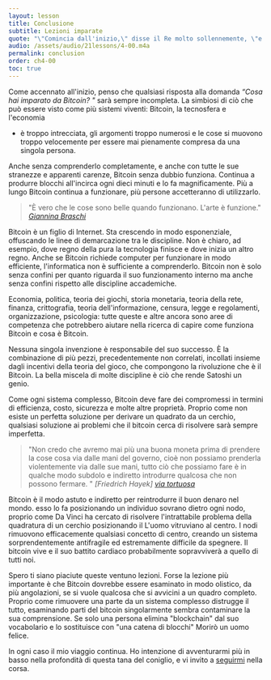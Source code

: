```yaml
---
layout: lesson
title: Conclusione
subtitle: Lezioni imparate
quote: "\"Comincia dall'inizio,\" disse il Re molto sollennemente, \"e vai avoanti fino alla fine: Poi fermati.\""
audio: /assets/audio/21lessons/4-00.m4a
permalink: conclusion
order: ch4-00
toc: true
---
```


Come accennato all'inizio, penso che qualsiasi risposta alla domanda *“Cosa
hai imparato da Bitcoin? "* sarà sempre incompleta. La simbiosi di
ciò che può essere visto come più sistemi viventi: Bitcoin, la tecnosfera e l'economia 
- è troppo intrecciata, gli argomenti troppo numerosi e le cose si muovono
troppo velocemente per essere mai pienamente compresa da una singola persona.

Anche senza comprenderlo completamente, e anche con tutte le sue stranezze e apparenti
carenze, Bitcoin senza dubbio funziona. Continua a produrre blocchi all'incirca ogni
dieci minuti e lo fa magnificamente. Più a lungo Bitcoin continua a funzionare, 
più persone accetteranno di utilizzarlo.

> "È vero che le cose sono belle quando funzionano. L'arte è funzione."
> <cite> [Giannina Braschi] </cite>

Bitcoin è un figlio di Internet. Sta crescendo in modo esponenziale, offuscando le
linee di demarcazione tra le discipline. Non è chiaro, ad esempio, dove 
regno della pura la tecnologia finisce e dove inizia un altro regno. Anche se 
Bitcoin richiede computer per funzionare in modo efficiente, l'informatica non 
è sufficiente a comprenderlo. Bitcoin non è solo senza confini per quanto 
riguarda il suo funzionamento interno ma anche senza confini rispetto alle
discipline accademiche.

Economia, politica, teoria dei giochi, storia monetaria, teoria della rete, finanza,
crittografia, teoria dell'informazione, censura, legge e regolamenti,
organizzazione, psicologia: tutte queste e altre ancora sono aree di competenza 
che potrebbero aiutare nella ricerca di capire come funziona Bitcoin e cosa è Bitcoin.

Nessuna singola invenzione è responsabile del suo successo. È la combinazione di
più pezzi, precedentemente non correlati, incollati insieme dagli incentivi della 
teoria del gioco, che compongono la rivoluzione che è il Bitcoin. La bella miscela di
molte discipline è ciò che rende Satoshi un genio.

Come ogni sistema complesso, Bitcoin deve fare dei compromessi in termini di efficienza,
costo, sicurezza e molte altre proprietà. Proprio come non esiste un perfetta
soluzione per derivare un quadrato da un cerchio, qualsiasi soluzione ai problemi che
il bitcoin cerca di risolvere sarà sempre imperfetta.

> "Non credo che avremo mai più una buona moneta prima di prendere la cose
> cosa via dalle mani del governo, cioè non possiamo prenderla violentemente
> via dalle sue mani, tutto ciò che possiamo fare è in qualche modo subdolo e indiretto
> introdurre qualcosa che non possono fermare. "
> <cite> [Friedrich Hayek] [via tortuosa][sly roundabout way] </cite>

Bitcoin è il modo astuto e indiretto per reintrodurre il buon denaro nel mondo. esso
lo fa posizionando un individuo sovrano dietro ogni nodo, proprio come Da Vinci
ha cercato di risolvere l'intrattabile problema della quadratura di un cerchio posizionando il
L'uomo vitruviano al centro. I nodi rimuovono efficacemente qualsiasi concetto di centro,
creando un sistema sorprendentemente antifragile ed estremamente difficile da spegnere. 
Il bitcoin vive e il suo battito cardiaco probabilmente sopravviverà a quello di tutti noi.

Spero ti siano piaciute queste ventuno lezioni. Forse la lezione più importante
è che Bitcoin dovrebbe essere esaminato in modo olistico, da più angolazioni, se
si vuole qualcosa che si avvicini a un quadro completo. Proprio come
rimuovere una parte da un sistema complesso distrugge il tutto, esaminando parti del
bitcoin singolarmente sembra contaminare la sua comprensione. Se solo una persona
elimina "blockchain" dal suo vocabolario e lo sostituisce con "una catena di
blocchi" Morirò un uomo felice.

In ogni caso il mio viaggio continua. Ho intenzione di avventurarmi più in basso nella
profondità di questa tana del coniglio, e vi invito a [seguirmi][dergigi] nella corsa.


<!-- Twitter -->
[dergigi]: https://twitter.com/dergigi

<!-- Wikipedia -->
[alice]: https://en.wikipedia.org/wiki/Alice%27s_Adventures_in_Wonderland
[carroll]: https://en.wikipedia.org/wiki/Lewis_Carroll

<!-- Internal -->
[sly roundabout way]: https://youtu.be/EYhEDxFwFRU?t=1124
[Giannina Braschi]: https://en.wikipedia.org/wiki/Braschi%27s_Empire_of_Dreams
